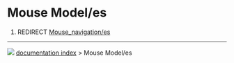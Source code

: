 # Mouse Model/es
1.  REDIRECT [Mouse\_navigation/es](Mouse_navigation/es.md)



---
![](images/Right_arrow.png) [documentation index](../README.md) > Mouse Model/es
